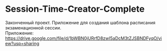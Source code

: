 # Session-Time-Creator-Complete
Законченный проект. Приложение для создания шаблона расписания экзаменационной сессии.<br>
Приложение: https://drive.google.com/file/d/1bWBN0jURrfD8zwI5aDcM3tZJSBNDFyqO/view?usp=sharing
